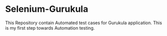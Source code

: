 # Selenium-Gurukula
This Repository contain Automated test cases for Gurukula application.
This is my first step towards Automation testing.
